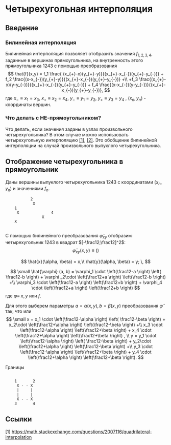 # Четырехугольная интерполяция

## Введение

### Билинейная интерполяция
Билинейная интерполяция позволяет отобразить значения $f_{1,2,3,4}$, заданные  в вершинах прямоугольника, на внутренность этого прямоугольника $1243$ с помощью преобразования
$$
\hat{f}(x,y) = f_1 \frac{ (x_{+}-x)(y_{+}-y)}{(x_{+}-x_{-})(y_{+}-y_{-})} +
f_2 \frac{(x-x_{-})(y_{+}-y)}{(x_{+}-x_{-})(y_{+}-y_{-})} +\\
+f_3 \frac{(x_{+}-x)(y-y_{-})}{(x_{+}-x_{-})(y_{+}-y_{-})} +
f_4 \frac{(x-x_{-})(y-y_{-})}{(x_{+}-x_{-})(y_{+}-y_{-})},
$$
где $x_{-}\equiv x_1=x_3$, $x_{+} \equiv x_2=x_4$,  $y_{-} \equiv y_1=y_2$,  $y_{+} \equiv y_3=y_4$ ,  $(x_n,y_n)$ - координаты вершин.

### Что делать с НЕ-прямоугольником?
Что делать, если значения заданы в узлах произвольного четырехугольника? В этом случае можно использовать четырехугольную интерполяцию [[1]](https://math.stackexchange.com/questions/2007116/quadrilateral-interpolation), [[2]](http://reedbeta.com/blog/quadrilateral-interpolation-part-2/). Это обобщение билинейной интерполяции на случай произвольного выпуклого четырехугольника.

## Отображение четырехугольника в прямоугольник
Даны  вершины выпуклого четырехугольника $1243$  с координатами $(x_n,y_n)$ и значениями $f_n$. 

```ascii
           2
            X                                
    1 
     X              4
                X
    X
   
```

С помощью билинейного преобразования $\hat{\varphi}_{xy}$ отобразим четырехугольник 1243 в квадрат $[-\frac12;\frac12]^2$:
$$
\hat{\varphi}_{xy}(x,y)\equiv()
$$

$$
\hat{x}(\alpha, \beta) = x,\\
\hat{y}(\alpha, \beta) = y; \,
$$


$$ 
\small
\hat{\varphi} (a, b) =
  \varphi_1 \cdot \left(\frac12-a \right)  \left( \frac12-b \right) +
  \varphi _2\cdot \left(\frac12+a \right)  \left(\frac12-b \right)  +\\
  \varphi_3  \cdot \left(\frac12-a \right)  \left(\frac12+b \right)  + 
  \varphi_4 \cdot  \left(\frac12+a \right) \left(\frac12+b \right)
$$
где $\varphi \equiv$  $x,y$ или $f$.

Для этого выберем параметры $a=\alpha(x,y), b=\beta(x,y)$ преобразования $\hat{\varphi}$ так, что
или
$$ 
\small
x = 
   x_1 \cdot \left(\frac12-\alpha \right)  \left( \frac12-\beta \right) +
   x_2\cdot \left(\frac12+\alpha \right)   \left(\frac12-\beta \right)  +\\
   x_3  \cdot \left(\frac12-\alpha \right)  \left(\frac12+\beta \right)  + 
   x_4 \cdot  \left(\frac12+\alpha \right) \left(\frac12+\beta \right) , \\
 y = 
   y_1 \cdot \left(\frac12-\alpha \right)  \left( \frac12-\beta \right) +
   y_2\cdot \left(\frac12+\alpha \right)   \left(\frac12-\beta \right)  +\\ 
   y_3  \cdot \left(\frac12-\alpha \right)  \left(\frac12+\beta \right)  + 
   y_4 \cdot  \left(\frac12+\alpha \right) \left(\frac12+\beta \right).
$$

Границы


```ascii

    1       2
     X - - X
     |     |
     |     |
     X - - X
    3       4
   ```


## Ссылки
[1] https://math.stackexchange.com/questions/2007116/quadrilateral-interpolation
<!--stackedit_data:
eyJoaXN0b3J5IjpbNzkwODcxMzM2LC0xOTI4NzgyMDI4LDcwOT
QzNTE4Niw2MDQ0ODU0OTUsMTQ1OTAxNjIyMCwxOTEwNzEzNTQ3
LDI3ODkwMzc1MSwxNzg1ODM5NzQ5LC0xOTc3MTI1MzQ5LC0xND
c0NjA0NjkwLDEyNTg4MTE1OTQsLTEyNjEwMjc4NTAsLTE1Njc1
NTE0NjEsMzE3ODY0NDU1LDQ3MjY4NTk5OCwxMjY5NDQ5NDM3XX
0=
-->